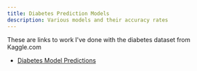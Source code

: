 ```yaml
---
title: Diabetes Prediction Models
description: Various models and their accuracy rates
---
```


These are links to work I've done with the diabetes dataset from Kaggle.com
- [Diabetes Model Predictions](/DiabetesModels/DiabetesPredictions.html)
